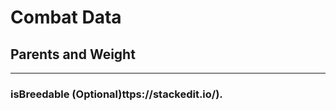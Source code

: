 # **Combat Data**

## **Parents and Weight**
***

### **isBreedable** (Optional)ttps://stackedit.io/).
<!--stackedit_data:
eyJoaXN0b3J5IjpbLTgxNDk1NjU5MF19
-->